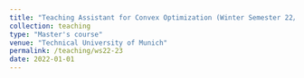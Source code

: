 ```yaml
---
title: "Teaching Assistant for Convex Optimization (Winter Semester 22/23)"
collection: teaching
type: "Master's course"
venue: "Technical University of Munich"
permalink: /teaching/ws22-23
date: 2022-01-01
---
```

